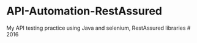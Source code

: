 # API-Automation-RestAssured
My API testing practice using Java and selenium, RestAssured libraries # 2016
